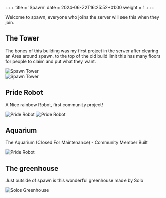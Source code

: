 +++
title = 'Spawn'
date = 2024-06-22T16:25:52+01:00
weight = 1
+++

Welcome to spawn, everyone who joins the server will see this when they join.  

## The Tower  

The bones of this building was my first project in the server after clearing an Area around spawn, to the top of the old build limit this has many floors for people to claim and put what they want.  

![Spawn Tower](../../Minecraft/mcshots/tower1.png)  
![Spawn Tower](../../Minecraft/mcshots/tower2.png)

## Pride Robot  

A Nice rainbow Robot, first community project!  

![Pride Robot](../../Minecraft/mcshots/pride1.png)
![Pride Robot](../../Minecraft/mcshots/pride2.png)

## Aquarium  

The Aquarium (Closed For Maintenance) - Community Member Built

![Pride Robot](../../Minecraft/mcshots/aquarium.png)

## The greenhouse  

Just outside of spawn is this wonderful greenhouse made by Solo   

![Solos Greenhouse](../../Minecraft/mcshots/greenhouse1.png) 
